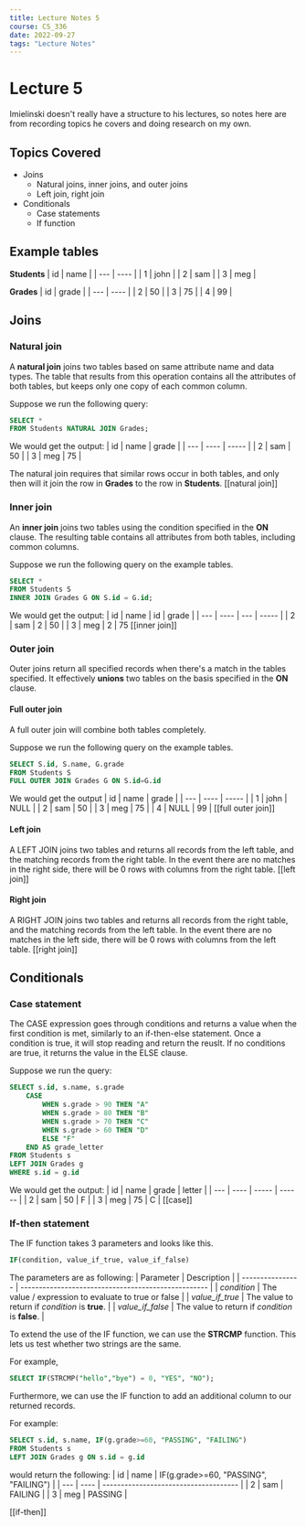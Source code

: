 ```yaml
---
title: Lecture Notes 5
course: CS_336
date: 2022-09-27
tags: "Lecture Notes"
---
```


# Lecture 5
Imielinski doesn't really have a structure to his lectures, so notes here are from recording topics he covers and doing research on my own.

## Topics Covered
- Joins
	- Natural joins, inner joins, and outer joins
	- Left join, right join
- Conditionals
	- Case statements
	- If function

## Example tables
**Students**
| id  | name |
| --- | ---- |
| 1   | john |
| 2   | sam  |
| 3   | meg  |

**Grades**
| id  | grade |
| --- | ---- |
| 2   | 50 |
| 3   | 75  |
| 4   | 99  |


## Joins
### Natural join
A **natural join** joins two tables based on same attribute name and data types. The table that results from this operation contains all the attributes of both tables, but keeps only one copy of each common column.

Suppose we run the following query:
```sql
SELECT *
FROM Students NATURAL JOIN Grades;
```

We would get the output:
| id  | name | grade |
| --- | ---- | ----- |
| 2   | sam  | 50    |
| 3   | meg  | 75      |

The natural join requires that similar rows occur in both tables, and only then will it join the row in **Grades** to the row in **Students**.
[[natural join]]

### Inner join
An **inner join** joins two tables using the condition specified in the **ON** clause. The resulting table contains all attributes from both tables, including common columns.

Suppose we run the following query on the example tables.
```sql
SELECT *
FROM Students S
INNER JOIN Grades G ON S.id = G.id;
```

We would get the output:
| id  | name | id  | grade |
| --- | ---- | --- | ----- |
| 2   | sam  | 2   | 50    |
| 3   | meg  | 2   | 75
[[inner join]]

### Outer join
Outer joins return all specified records when there's a match in the tables specified. It effectively **unions** two tables on the basis specified in the **ON** clause.

#### Full outer join
A full outer join will combine both tables completely.

Suppose we run the following query on the example tables.
```sql
SELECT S.id, S.name, G.grade
FROM Students S
FULL OUTER JOIN Grades G ON S.id=G.id
```

We would get the output
| id  | name | grade |
| --- | ---- | ----- |
| 1   | john | NULL  |
| 2   | sam  | 50    |
| 3   | meg  | 75    |
| 4   | NULL | 99      |
[[full outer join]]

#### Left join
A LEFT JOIN joins two tables and returns all records from the left table, and the matching records from the right table. In the event there are no matches in the right side, there will be 0 rows with columns from the right table.
[[left join]]

#### Right join
A RIGHT JOIN joins two tables and returns all records from the right table, and the matching records from the left table. In the event there are no matches in the left side, there will be 0 rows with columns from the left table.
[[right join]]

## Conditionals
### Case statement
The CASE expression goes through conditions and returns a value when the first condition is met, similarly to an if-then-else statement. Once a condition is true, it will stop reading and return the reuslt. If no conditions are true, it returns the value in the ELSE clause.

Suppose we run the query:
```sql
SELECT s.id, s.name, s.grade
	CASE
		WHEN s.grade > 90 THEN "A"
		WHEN s.grade > 80 THEN "B"
		WHEN s.grade > 70 THEN "C"
		WHEN s.grade > 60 THEN "D"
		ELSE "F"
	END AS grade_letter
FROM Students s
LEFT JOIN Grades g
WHERE s.id = g.id
```

We would get the output:
| id  | name | grade | letter |
| --- | ---- | ----- | ------ |
| 2   | sam  | 50    | F      |
| 3   | meg  | 75    | C      |
[[case]]

### If-then statement
The IF function takes 3 parameters and looks like this.
```sql
IF(condition, value_if_true, value_if_false)
```

The parameters are as following:
| Parameter        | Description                                         |
| ---------------- | --------------------------------------------------- |
| *condition*      | The value / expression to evaluate to true or false |
| *value_if_true*  | The value to return if *condition* is **true**.     |
| *value_if_false* | The value to return if *condition* is **false**.    |

To extend the use of the IF function, we can use the **STRCMP** function. This lets us test whether two strings are the same.

For example,
```sql
SELECT IF(STRCMP("hello","bye") = 0, "YES", "NO");
```

Furthermore, we can use the IF function to add an additional column to our returned records.

For example:
```sql
SELECT s.id, s.name, IF(g.grade>=60, "PASSING", "FAILING")
FROM Students s
LEFT JOIN Grades g ON s.id = g.id
```
would return the following:
| id  | name | IF(g.grade>=60, "PASSING", "FAILING") |
| --- | ---- | ------------------------------------- |
| 2   | sam  | FAILING                               |
| 3   | meg  | PASSING                               |

[[if-then]]